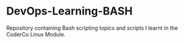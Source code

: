 # DevOps-Learning-BASH
Repository containing Bash scripting topics and scripts I learnt in the CoderCo Linux Module.
